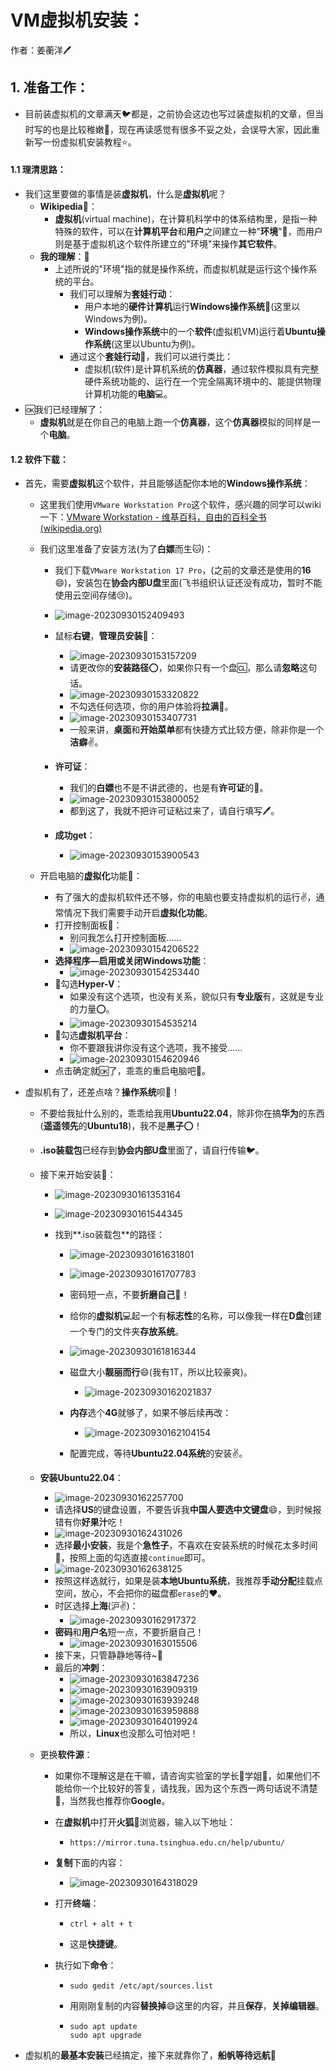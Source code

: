 # VM虚拟机安装：

作者：姜蘅洋:pen:

## 1. 准备工作：

- 目前装虚拟机的文章满天:bird:都是，之前协会这边也写过装虚拟机的文章，但当时写的也是比较稚嫩:baby:，现在再读感觉有很多不妥之处，会误导大家，因此重新写一份虚拟机安装教程:star:。

#### 1.1 理清思路：

- 我们这里要做的事情是装**虚拟机**，什么是**虚拟机**呢？
  - **Wikipedia:lion:**：
    - **虚拟机**(virtual machine)，在计算机科学中的体系结构里，是指一种特殊的软件，可以在**计算机平台**和**用户**之间建立一种"**环境**":penguin:，而用户则是基于虚拟机这个软件所建立的"环境"来操作**其它软件**。
  - **我的理解**：:thinking:
    - 上述所说的"环境"指的就是操作系统，而虚拟机就是运行这个操作系统的平台。
      - 我们可以理解为**套娃行动**：
        - 用户本地的**硬件计算机**运行**Windows操作系统:100:**(这里以Windows为例)。
        - **Windows操作系统**中的一个**软件**(虚拟机VM)运行着**Ubuntu操作系统**(这里以Ubuntu为例)。
      - 通过这个**套娃行动:baby:**，我们可以进行类比：
        - 虚拟机(软件)是计算机系统的**仿真器**，通过软件模拟具有完整硬件系统功能的、运行在一个完全隔离环境中的、能提供物理计算机功能的**电脑**:computer:。
- :ok:我们已经理解了：
  - **虚拟机**就是在你自己的电脑上跑一个**仿真器**，这个**仿真器**模拟的同样是一个**电脑**。

#### 1.2 软件下载：

- 首先，需要**虚拟机**这个软件，并且能够适配你本地的**Windows操作系统**：

  - 这里我们使用`VMware Workstation Pro`这个软件，感兴趣的同学可以wiki一下：[VMware Workstation - 维基百科，自由的百科全书 (wikipedia.org)](https://zh.wikipedia.org/wiki/VMware_Workstation)

  - 我们这里准备了安装方法(为了**白嫖**而生:cat:)：

    - 我们下载`VMware Workstation 17 Pro`，(之前的文章还是使用的**16**:smile:)，安装包在**协会内部U盘**里面(飞书组织认证还没有成功，暂时不能使用云空间存储:cry:)。
    - ![image-20230930152409493](https://nickaljy-pictures.oss-cn-hangzhou.aliyuncs.com/image-20230930152409493.png)

    - 鼠标**右键**，**管理员安装**:car:：
      - ![image-20230930153157209](https://nickaljy-pictures.oss-cn-hangzhou.aliyuncs.com/image-20230930153157209.png)
      - 请更改你的**安装路径**:o:，如果你只有一个盘:cl:，那么请**忽略**这句话。
      - ![image-20230930153320822](https://nickaljy-pictures.oss-cn-hangzhou.aliyuncs.com/image-20230930153320822.png)
      - 不勾选任何选项，你的用户体验将**拉满**:ski:。
      - ![image-20230930153407731](https://nickaljy-pictures.oss-cn-hangzhou.aliyuncs.com/image-20230930153407731.png)
      - 一般来讲，**桌面**和**开始菜单**都有快捷方式比较方便，除非你是一个**洁癖**:v:。
    - **许可证**：
      - 我们的**白嫖**也不是不讲武德的，也是有**许可证**的:dog:。
      - ![image-20230930153800052](https://nickaljy-pictures.oss-cn-hangzhou.aliyuncs.com/image-20230930153800052.png)
      - 都到这了，我就不把许可证粘过来了，请自行填写:pen:。

    - **成功get**：
      - ![image-20230930153900543](https://nickaljy-pictures.oss-cn-hangzhou.aliyuncs.com/image-20230930153900543.png)

  - 开启电脑的**虚拟化**功能:thinking:：
    - 有了强大的虚拟机软件还不够，你的电脑也要支持虚拟机的运行:v:，通常情况下我们需要手动开启**虚拟化功能**。
    - 打开控制面板:car:：
      - 别问我怎么打开控制面板......
      - ![image-20230930154206522](https://nickaljy-pictures.oss-cn-hangzhou.aliyuncs.com/image-20230930154206522.png)
    - **选择程序—启用或关闭Windows功能**：
      - ![image-20230930154253440](https://nickaljy-pictures.oss-cn-hangzhou.aliyuncs.com/image-20230930154253440.png)
    - :100:勾选**Hyper-V**：
      - 如果没有这个选项，也没有关系，貌似只有**专业版**有，这就是专业的力量:o:。
      - ![image-20230930154535214](https://nickaljy-pictures.oss-cn-hangzhou.aliyuncs.com/image-20230930154535214.png)
    - :100:勾选**虚拟机平台**：
      - 你不要跟我讲你没有这个选项，我不接受......
      - ![image-20230930154620946](https://nickaljy-pictures.oss-cn-hangzhou.aliyuncs.com/image-20230930154620946.png)
    - 点击确定就:ok:了，乖乖的重启电脑吧:robot:。

- 虚拟机有了，还差点啥？**操作系统**呗:penguin:！

  - 不要给我扯什么别的，乖乖给我用**Ubuntu22.04**，除非你在搞**华为**的东西(**遥遥领先**的**Ubuntu18**)，我不是**黑子**:o:！

  - **.iso装载包**已经存到**协会内部U盘**里面了，请自行传输:bird:。

  - 接下来开始安装:ski:：

    - ![image-20230930161353164](https://nickaljy-pictures.oss-cn-hangzhou.aliyuncs.com/image-20230930161353164.png)

    - ![image-20230930161544345](https://nickaljy-pictures.oss-cn-hangzhou.aliyuncs.com/image-20230930161544345.png)

    - 找到**.iso装载包**的路径：

      - ![image-20230930161631801](https://nickaljy-pictures.oss-cn-hangzhou.aliyuncs.com/image-20230930161631801.png)
      - ![image-20230930161707783](https://nickaljy-pictures.oss-cn-hangzhou.aliyuncs.com/image-20230930161707783.png)
      - 密码短一点，不要**折磨自己**:thinking:！
      - 给你的**虚拟机**:computer:起一个有**标志性**的名称，可以像我一样在**D盘**创建一个专门的文件夹**存放系统**。
      - ![image-20230930161816344](https://nickaljy-pictures.oss-cn-hangzhou.aliyuncs.com/image-20230930161816344.png)

      - 磁盘大小**靓丽而行**:smile:(我有1T，所以比较豪爽)。
        - ![image-20230930162021837](https://nickaljy-pictures.oss-cn-hangzhou.aliyuncs.com/image-20230930162021837.png)
      - **内存**选个**4G**就够了，如果不够后续再改：
        - ![image-20230930162104154](https://nickaljy-pictures.oss-cn-hangzhou.aliyuncs.com/image-20230930162104154.png)
      - 配置完成，等待**Ubuntu22.04系统**的安装:v:。

  - **安装Ubuntu22.04**：

    - ![image-20230930162257700](https://nickaljy-pictures.oss-cn-hangzhou.aliyuncs.com/image-20230930162257700.png)
    - 请选择**US**的键盘设置，不要告诉我**中国人要选中文键盘**:smile:，到时候报错有你**好果汁**吃！
    - ![image-20230930162431026](https://nickaljy-pictures.oss-cn-hangzhou.aliyuncs.com/image-20230930162431026.png)
    - 选择**最小安装**，我是个**急性子**，不喜欢在安装系统的时候花太多时间:car:，按照上面的勾选直接`continue`即可。
    - ![image-20230930162638125](https://nickaljy-pictures.oss-cn-hangzhou.aliyuncs.com/image-20230930162638125.png)
    - 按照这样选就行，如果是装**本地Ubuntu系统**，我推荐**手动分配**挂载点空间，放心，不会把你的磁盘都`erase`的:heart:。
    - 时区选择**上海**(沪:v:)：
      - ![image-20230930162917372](https://nickaljy-pictures.oss-cn-hangzhou.aliyuncs.com/image-20230930162917372.png)
    - **密码**和**用户名**短一点，不要折磨自己！
      - ![image-20230930163015506](https://nickaljy-pictures.oss-cn-hangzhou.aliyuncs.com/image-20230930163015506.png)
    - 接下来，只管静静地等待~:thinking:
    - 最后的**冲刺**：
      - ![image-20230930163847236](https://nickaljy-pictures.oss-cn-hangzhou.aliyuncs.com/image-20230930163847236.png)
      - ![image-20230930163909319](https://nickaljy-pictures.oss-cn-hangzhou.aliyuncs.com/image-20230930163909319.png)
      - ![image-20230930163939248](https://nickaljy-pictures.oss-cn-hangzhou.aliyuncs.com/image-20230930163939248.png)
      - ![image-20230930163959888](https://nickaljy-pictures.oss-cn-hangzhou.aliyuncs.com/image-20230930163959888.png)
      - ![image-20230930164019924](https://nickaljy-pictures.oss-cn-hangzhou.aliyuncs.com/image-20230930164019924.png)
      - 所以，**Linux**也没那么可怕对吧！

  - 更换**软件源**：

    - 如果你不理解这是在干嘛，请咨询实验室的学长:man:学姐:woman:，如果他们不能给你一个比较好的答复，请找我，因为这个东西一两句话说不清楚:thinking:，当然我也推荐你**Google**。

    - 在**虚拟机**中打开**火狐**:fox_face:浏览器，输入以下地址：

      - ```shell
        https://mirror.tuna.tsinghua.edu.cn/help/ubuntu/
        ```

    - **复制**下面的内容：

      - ![image-20230930164318029](https://nickaljy-pictures.oss-cn-hangzhou.aliyuncs.com/image-20230930164318029.png)

    - 打开**终端**：

      - ```shell
        ctrl + alt + t
        ```

      - 这是**快捷键**。

    - 执行如下**命令**：

      - ```shell
        sudo gedit /etc/apt/sources.list
        ```

      - 用刚刚复制的内容**替换掉**:smile:这里的内容，并且**保存**，**关掉编辑器**。

      - ```shell
        sudo apt update
        sudo apt upgrade
        ```

- 虚拟机的**最基本安装**已经搞定，接下来就靠你了，**船帆等待远航**:ship: